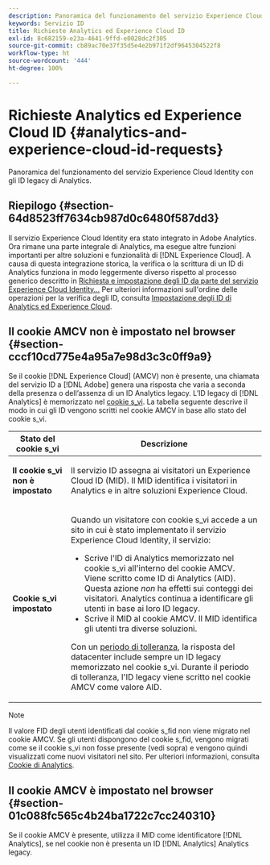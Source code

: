 ```yaml
---
description: Panoramica del funzionamento del servizio Experience Cloud Identity con gli ID legacy di Analytics.
keywords: Servizio ID
title: Richieste Analytics ed Experience Cloud ID
exl-id: 8c682159-e23a-4641-9ffd-e0028dc2f305
source-git-commit: cb89ac70e37f35d5e4e2b971f2df9645304522f8
workflow-type: ht
source-wordcount: '444'
ht-degree: 100%

---
```


# Richieste Analytics ed Experience Cloud ID {#analytics-and-experience-cloud-id-requests}

Panoramica del funzionamento del servizio Experience Cloud Identity con gli ID legacy di Analytics.

## Riepilogo {#section-64d8523ff7634cb987d0c6480f587dd3}

Il servizio Experience Cloud Identity era stato integrato in Adobe Analytics. Ora rimane una parte integrale di Analytics, ma esegue altre funzioni importanti per altre soluzioni e funzionalità di [!DNL Experience Cloud]. A causa di questa integrazione storica, la verifica o la scrittura di un ID di Analytics funziona in modo leggermente diverso rispetto al processo generico descritto in [Richiesta e impostazione degli ID da parte del servizio Experience Cloud Identity...](../../introduction/id-request.md#concept-2caacebb1d244402816760e9b8bcef6a) Per ulteriori informazioni sull&#39;ordine delle operazioni per la verifica degli ID, consulta [Impostazione degli ID di Analytics ed Experience Cloud](../../reference/analytics-reference/analytics-ids.md#concept-f381dd18ee184c6c8e48286937a161d6).

## Il cookie AMCV non è impostato nel browser {#section-cccf10cd775e4a95a7e98d3c3c0ff9a9}

Se il cookie [!DNL Experience Cloud] (AMCV) non è presente, una chiamata del servizio ID a [!DNL Adobe] genera una risposta che varia a seconda della presenza o dell’assenza di un ID Analytics legacy. L’ID legacy di [!DNL Analytics] è memorizzato nel [cookie s_vi](https://experienceleague.adobe.com/docs/core-services/interface/ec-cookies/cookies-analytics.html?lang=it). La tabella seguente descrive il modo in cui gli ID vengono scritti nel cookie AMCV in base allo stato del cookie s_vi.

<table id="table_DC85FECE26DD424E841BA1059AF1E57F"> 
 <thead> 
  <tr> 
   <th colname="col1" class="entry"> Stato del cookie s_vi </th> 
   <th colname="col2" class="entry"> Descrizione </th> 
  </tr> 
 </thead>
 <tbody> 
  <tr> 
   <td colname="col1"> <p> <b>Il cookie s_vi non è impostato</b> </p> </td> 
   <td colname="col2"> <p>Il servizio ID assegna ai visitatori un <span class="keyword">Experience Cloud ID</span> (MID). Il MID identifica i visitatori in <span class="keyword">Analytics</span> e in altre soluzioni <span class="keyword">Experience Cloud</span>. </p> </td> 
  </tr> 
  <tr> 
   <td colname="col1"> <p> <b>Cookie s_vi impostato</b> </p> </td> 
   <td colname="col2"> <p>Quando un visitatore con cookie s_vi accede a un sito in cui è stato implementato il servizio Experience Cloud Identity, il servizio: </p> 
    <ul id="ul_BE584810280D4874AF802A9247011787"> 
     <li id="li_AA395B09A3174AF78F3EC10053E2E4F5">Scrive l'ID di <span class="keyword">Analytics</span> memorizzato nel cookie s_vi all'interno del cookie AMCV. Viene scritto come ID di <span class="keyword">Analytics</span> (AID). Questa azione <i>non</i> ha effetti sui conteggi dei visitatori. <span class="keyword"> Analytics</span> continua a identificare gli utenti in base ai loro ID legacy. </li> 
     <li id="li_8735DE21FEA542BA8024109B8FE1E2ED">Scrive il MID al cookie AMCV. Il MID identifica gli utenti tra diverse soluzioni. </li> 
    </ul> <p> <p>Con un <a href="../../reference/analytics-reference/grace-period.md" format="dita" scope="local">periodo di tolleranza</a>, la risposta del datacenter include sempre un ID legacy memorizzato nel cookie s_vi. Durante il periodo di tolleranza, l'ID legacy viene scritto nel cookie AMCV come valore AID. </p> </p> </td> 
  </tr> 
 </tbody> 
</table>

>[!NOTE]
>
>Il valore FID degli utenti identificati dal cookie s_fid non viene migrato nel cookie AMCV. Se gli utenti dispongono del cookie s_fid, vengono migrati come se il cookie s_vi non fosse presente (vedi sopra) e vengono quindi visualizzati come nuovi visitatori nel sito. Per ulteriori informazioni, consulta [Cookie di Analytics](https://experienceleague.adobe.com/docs/core-services/interface/ec-cookies/cookies-analytics.html?lang=it).

## Il cookie AMCV è impostato nel browser {#section-01c088fc565c4b24ba1722c7cc240310}

Se il cookie AMCV è presente, utilizza il MID come identificatore [!DNL Analytics], se nel cookie non è presenta un ID [!DNL Analytics] Analytics legacy.
